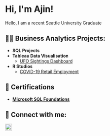 <h1>Hi, I'm Ajin!</h1>

Hello, I am a recent Seattle University Graduate

<h2>👨‍💻 Business Analytics Projects:</h2>

- <b>SQL Projects</b>
- <b>Tableau Data Visualisation</b>
  - [UFO Sightings Dashboard](https://github.com/a-paija/UFO-SightingsDashboard)
- <b>R Studios</b>
  - [COVID-19 Retail Employment](https://github.com/a-paija/Covid-19-Retail-Employment)

<h2> 📄 Certifications </h2>

- <b> [Microsoft SQL Foundations](https://www.coursera.org/account/accomplishments/verify/XZOB9VEGCK3B)</b> 

<h2> 🤳 Connect with me:</h2>

[<img align="left" alt="AjinPaija | LinkedIn" width="22px" src="https://cdn.jsdelivr.net/npm/simple-icons@v3/icons/linkedin.svg" />][linkedin]

[linkedin]: https://www.linkedin.com/in/ajinpaija/
